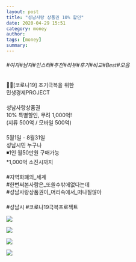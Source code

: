 ```yaml
---
layout: post
title: "성남사랑 상품권 10% 할인"
date: 2020-04-29 15:51
category: money
author: 
tags: [money]
summary: 
---
```


###### #여자#남자#인스타#추천#리뷰#후기#비교#Best#모음


🚨🚨[코로나19] 조기극복을 위한  
민생경제PROJECT  
　  
성남사랑상품권  
10% 특별할인, 무려 1,000억!  
(지류 500억 / 모바일 500억)  
　  
5월1일 - 8월31일  
성남시민 누구나  
◾️1인 월50만원 구매가능  
*1,000억 소진시까지  
　  
#지역화폐의_세계  
#한번써본사람은_또쓸수밖에없다는데  
#성남사랑상품권이_머리속에서_떠나질않아  
　  
#성남시 #코로나19극복프로젝트

![](https://k.kakaocdn.net/dn/cah9K7/btqDJR6uDfJ/sv2MgNP1g8bLmjhQbDbca1/img_l.jpg)

![](https://k.kakaocdn.net/dn/bbszEz/btqDOFpZQgC/JQYKDTRXabEB7CofrR8RV1/img_l.jpg)

![](https://k.kakaocdn.net/dn/gXJjt/btqDOf583wx/fX1b6KzB2fGM7QIEzLOwak/img_l.jpg)

![](https://k.kakaocdn.net/dn/cjbYon/btqDIJA3uDE/yjwQgNwqTk8qGwP6ft1291/img_l.jpg)